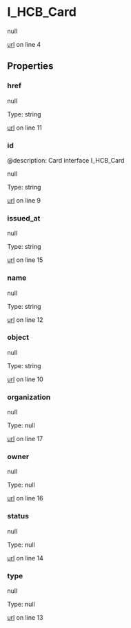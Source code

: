 # I_HCB_Card

null 

[url](https://github.com/devramsean0/hcb.js/blob/7dcd236/src/api_schemas/card.ts#L4) on line 4  

## Properties
### href

null 

Type: string  

[url](https://github.com/devramsean0/hcb.js/blob/7dcd236/src/api_schemas/card.ts#L11) on line 11  

### id
@description: Card interface
 I_HCB_Card 

null 

Type: string  

[url](https://github.com/devramsean0/hcb.js/blob/7dcd236/src/api_schemas/card.ts#L9) on line 9  

### issued_at

null 

Type: string  

[url](https://github.com/devramsean0/hcb.js/blob/7dcd236/src/api_schemas/card.ts#L15) on line 15  

### name

null 

Type: string  

[url](https://github.com/devramsean0/hcb.js/blob/7dcd236/src/api_schemas/card.ts#L12) on line 12  

### object

null 

Type: string  

[url](https://github.com/devramsean0/hcb.js/blob/7dcd236/src/api_schemas/card.ts#L10) on line 10  

### organization

null 

Type: null  

[url](https://github.com/devramsean0/hcb.js/blob/7dcd236/src/api_schemas/card.ts#L17) on line 17  

### owner

null 

Type: null  

[url](https://github.com/devramsean0/hcb.js/blob/7dcd236/src/api_schemas/card.ts#L16) on line 16  

### status

null 

Type: null  

[url](https://github.com/devramsean0/hcb.js/blob/7dcd236/src/api_schemas/card.ts#L14) on line 14  

### type

null 

Type: null  

[url](https://github.com/devramsean0/hcb.js/blob/7dcd236/src/api_schemas/card.ts#L13) on line 13  
